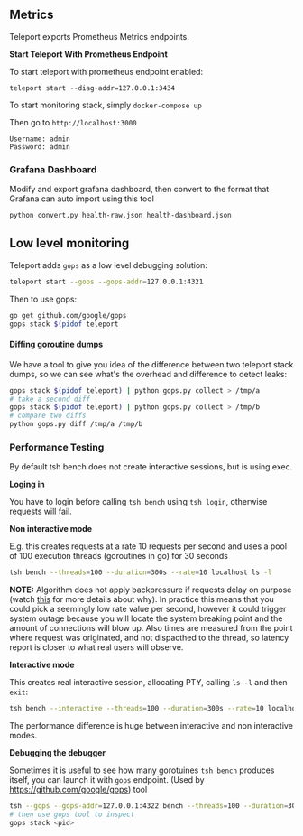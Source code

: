 ## Metrics

Teleport exports Prometheus Metrics endpoints.

**Start Teleport With Prometheus Endpoint**

To start teleport with prometheus endpoint enabled:

```
teleport start --diag-addr=127.0.0.1:3434
```

To start monitoring stack, simply `docker-compose up`

Then go to `http://localhost:3000`

```
Username: admin
Password: admin
```

### Grafana Dashboard

Modify and export grafana dashboard, then convert to the format that Grafana can auto import using this tool

```bash
python convert.py health-raw.json health-dashboard.json
```

## Low level monitoring

Teleport adds `gops` as a low level debugging solution:

```bash
teleport start --gops --gops-addr=127.0.0.1:4321
```

Then to use gops:

```bash
go get github.com/google/gops
gops stack $(pidof teleport
```

#### Diffing goroutine dumps

We have a tool to give you idea of the difference between two teleport stack dumps,
so we can see what's the overhead and difference to detect leaks:

```bash
gops stack $(pidof teleport) | python gops.py collect > /tmp/a
# take a second diff
gops stack $(pidof teleport) | python gops.py collect > /tmp/b
# compare two diffs
python gops.py diff /tmp/a /tmp/b
```

### Performance Testing

By default tsh bench does not create interactive sessions, but is using exec.

**Loging in**

You have to login before calling `tsh bench` using `tsh login`, otherwise
requests will fail.

**Non interactive mode**

E.g. this creates requests at a rate 10 requests per second
and uses a pool of 100 execution threads (goroutines in go) for 30 seconds

```bash
tsh bench --threads=100 --duration=300s --rate=10 localhost ls -l
```

**NOTE:** Algorithm does not apply backpressure if requests delay on purpose
(watch [this](https://www.infoq.com/presentations/latency-pitfalls) for more details about why).
In practice this means that you could pick a seemingly low rate value per second,
however it could trigger system outage because you will locate the system breaking
point and the amount of connections will blow up. Also times are measured from the point where
request was originated, and not dispacthed to the thread, so latency report is closer to
what real users will observe.


**Interactive mode**

This creates real interactive session, allocating PTY, calling `ls -l` and then `exit`:

```bash
tsh bench --interactive --threads=100 --duration=300s --rate=10 localhost ls -l
```

The performance difference is huge between interactive and non interactive modes.


**Debugging the debugger**

Sometimes it is useful to see how many gorotuines `tsh bench` produces itself,
you can launch it with `gops` endpoint. (Used by https://github.com/google/gops) tool

```bash
tsh --gops --gops-addr=127.0.0.1:4322 bench --threads=100 --duration=300s --rate=10 localhost ls -l
# then use gops tool to inspect
gops stack <pid>
```

